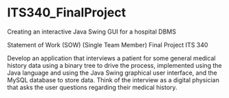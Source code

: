# ITS340_FinalProject
Creating an interactive Java Swing GUI for a hospital DBMS


Statement of Work (SOW) 
(Single Team Member) 
Final Project 
ITS 340 

Develop an application that interviews a patient for some general medical history data using a binary tree to drive the process, implemented using the Java language and using the Java Swing graphical user interface, and the MySQL database to store data. Think of the interview as a digital physician that asks the user questions regarding their medical history. 

